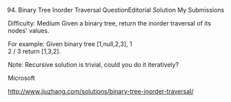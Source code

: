 94. Binary Tree Inorder Traversal  QuestionEditorial Solution  My Submissions

Difficulty: Medium
Given a binary tree, return the inorder traversal of its nodes' values.

For example:
Given binary tree [1,null,2,3],
   1
    \
     2
    /
   3
return [1,3,2].

Note: Recursive solution is trivial, could you do it iteratively?

Microsoft

http://www.jiuzhang.com/solutions/binary-tree-inorder-traversal/
